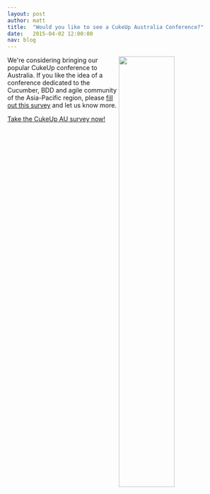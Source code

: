 ```yaml
---
layout: post
author: matt
title:  "Would you like to see a CukeUp Australia Conference?"
date:   2015-04-02 12:00:00
nav: blog
---
```


<img src="{{ site.url }}/images/blog/arti-workshop-cukeup-2015.jpg" style="float:right; width:50%">

We're considering bringing our popular CukeUp conference to Australia. If you like the idea of a conference dedicated to the Cucumber, BDD and agile community of the Asia-Pacific region, please [fill out this survey](https://skurlow.typeform.com/to/gzVqI2) and let us know more.

<a role="button" class="btn btn-success" href="https://skurlow.typeform.com/to/gzVqI2">Take the CukeUp AU survey now!</a>
